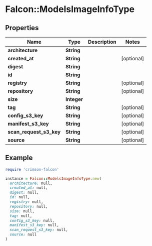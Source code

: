 # Falcon::ModelsImageInfoType

## Properties

| Name | Type | Description | Notes |
| ---- | ---- | ----------- | ----- |
| **architecture** | **String** |  |  |
| **created_at** | **String** |  | [optional] |
| **digest** | **String** |  |  |
| **id** | **String** |  |  |
| **registry** | **String** |  | [optional] |
| **repository** | **String** |  | [optional] |
| **size** | **Integer** |  |  |
| **tag** | **String** |  | [optional] |
| **config_s3_key** | **String** |  | [optional] |
| **manifest_s3_key** | **String** |  | [optional] |
| **scan_request_s3_key** | **String** |  | [optional] |
| **source** | **String** |  | [optional] |

## Example

```ruby
require 'crimson-falcon'

instance = Falcon::ModelsImageInfoType.new(
  architecture: null,
  created_at: null,
  digest: null,
  id: null,
  registry: null,
  repository: null,
  size: null,
  tag: null,
  config_s3_key: null,
  manifest_s3_key: null,
  scan_request_s3_key: null,
  source: null
)
```


